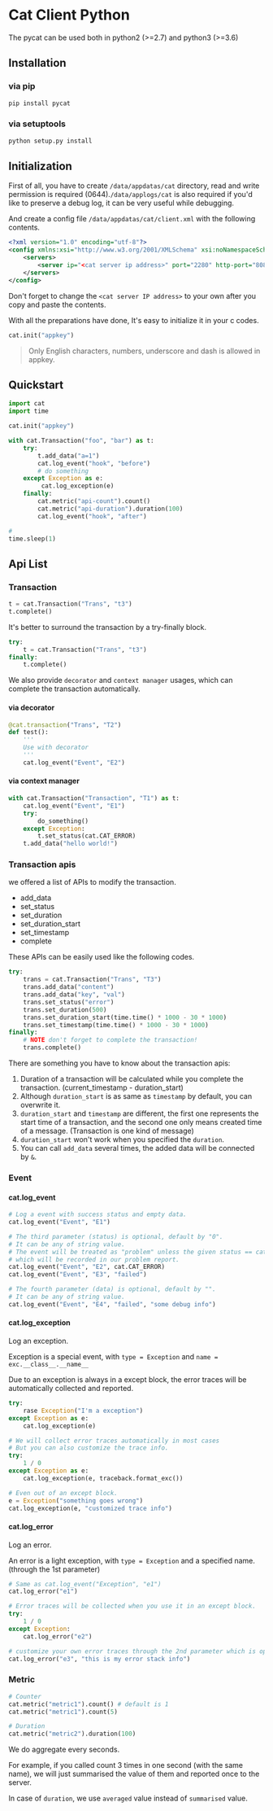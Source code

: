 # Cat Client Python

The pycat can be used both in python2 (>=2.7) and python3 (>=3.6)

## Installation

### via pip

```bash
pip install pycat
```

### via setuptools

```bash
python setup.py install
```

## Initialization

First of all, you have to create `/data/appdatas/cat` directory, read and write permission is required (0644).`/data/applogs/cat` is also required if you'd like to preserve a debug log, it can be very useful while debugging.

And create a config file `/data/appdatas/cat/client.xml` with the following contents.

```xml
<?xml version="1.0" encoding="utf-8"?>
<config xmlns:xsi="http://www.w3.org/2001/XMLSchema" xsi:noNamespaceSchemaLocation="config.xsd">
    <servers>
        <server ip="<cat server ip address>" port="2280" http-port="8080" />
    </servers>
</config>
```

Don't forget to change the `<cat server IP address>` to your own after you copy and paste the contents.

With all the preparations have done, It's easy to initialize it in your c codes.

```python
cat.init("appkey")
```

> Only English characters, numbers, underscore and dash is allowed in appkey.

## Quickstart

```python
import cat
import time

cat.init("appkey")

with cat.Transaction("foo", "bar") as t:
    try:
        t.add_data("a=1")
        cat.log_event("hook", "before")
        # do something
    except Exception as e:
    	 cat.log_exception(e)
    finally:
        cat.metric("api-count").count()
        cat.metric("api-duration").duration(100)
        cat.log_event("hook", "after")

#
time.sleep(1)
```

## Api List

### Transaction

```python
t = cat.Transaction("Trans", "t3")
t.complete()
```

It's better to surround the transaction by a try-finally block.

```python
try:
	t = cat.Transaction("Trans", "t3")
finally:
	t.complete()
```

We also provide `decorator` and `context manager` usages, which can complete the transaction automatically.

#### via decorator

```python
@cat.transaction("Trans", "T2")
def test():
    '''
    Use with decorator
    '''
    cat.log_event("Event", "E2")
```

#### via context manager

```python
with cat.Transaction("Transaction", "T1") as t:
    cat.log_event("Event", "E1")
    try:
        do_something()
    except Exception:
        t.set_status(cat.CAT_ERROR)
    t.add_data("hello world!")
```

### Transaction apis

we offered a list of APIs to modify the transaction.

* add\_data
* set\_status
* set\_duration
* set\_duration\_start
* set\_timestamp
* complete

These APIs can be easily used like the following codes.

```python
try:
    trans = cat.Transaction("Trans", "T3")
    trans.add_data("content")
    trans.add_data("key", "val")
    trans.set_status("error")
    trans.set_duration(500)
    trans.set_duration_start(time.time() * 1000 - 30 * 1000)
    trans.set_timestamp(time.time() * 1000 - 30 * 1000)
finally:
    # NOTE don't forget to complete the transaction!
    trans.complete()
```

There are something you have to know about the transaction apis:

1. Duration of a transaction will be calculated while you complete the transaction. (current\_timestamp - duration\_start)
1. Although `duration_start` is as same as `timestamp` by default, you can overwrite it.
2. `duration_start` and `timestamp` are different, the first one represents the start time of a transaction, and the second one only means created time of a message. (Transaction is one kind of message)
1. `duration_start` won't work when you specified the `duration`.
2. You can call `add_data` several times, the added data will be connected by `&`.

### Event

#### cat.log_event

```python
# Log a event with success status and empty data.
cat.log_event("Event", "E1")

# The third parameter (status) is optional, default by "0".
# It can be any of string value.
# The event will be treated as "problem" unless the given status == cat.CAT_CUSSESS ("0")
# which will be recorded in our problem report.
cat.log_event("Event", "E2", cat.CAT_ERROR)
cat.log_event("Event", "E3", "failed")

# The fourth parameter (data) is optional, default by "".
# It can be any of string value.
cat.log_event("Event", "E4", "failed", "some debug info")
```

#### cat.log_exception

Log an exception.

Exception is a special event, with `type = Exception` and `name = exc.__class__.__name__`

Due to an exception is always in a except block, the error traces will be automatically collected and reported.

```python
try:
    rase Exception("I'm a exception")
except Exception as e:
    cat.log_exception(e)

# We will collect error traces automatically in most cases
# But you can also customize the trace info.
try:
    1 / 0
except Exception as e:
    cat.log_exception(e, traceback.format_exc())

# Even out of an except block.
e = Exception("something goes wrong")
cat.log_exception(e, "customized trace info")
```

#### cat.log_error

Log an error.

An error is a light exception, with `type = Exception` and a specified name. (through the 1st parameter)

```python
# Same as cat.log_event("Exception", "e1")
cat.log_error("e1")

# Error traces will be collected when you use it in an except block.
try:
    1 / 0
except Exception:
    cat.log_error("e2")

# customize your own error traces through the 2nd parameter which is optional.
cat.log_error("e3", "this is my error stack info")
```

### Metric

```python
# Counter
cat.metric("metric1").count() # default is 1
cat.metric("metric1").count(5)

# Duration
cat.metric("metric2").duration(100)
```

We do aggregate every seconds.

For example, if you called count 3 times in one second (with the same name), we will just summarised the value of them and reported once to the server.

In case of `duration`, we use `averaged` value instead of `summarised` value.
